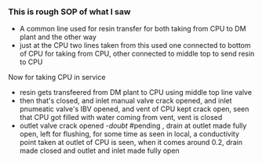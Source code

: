 ### This is rough SOP of what I saw
- A common line used for resin transfer for both taking from CPU to DM plant and the other way
- just at the CPU two lines taken from this used one connected to bottom of CPU for taking from CPU, other connected to middle top to send resin to CPU


Now for taking CPU in service
- resin gets transfeered from DM plant to CPU using middle top line valve
- then that's closed, and inlet manual valve crack opened, and inlet pnumeatic valve's IBV opened, and vent of CPU kept crack open, seen that CPU got filled with water coming from vent, vent is closed
- outlet valve crack opened -*doubt* #pending , drain at outlet made fully open, left for flushing, for some time as seen in local, a conductivity point taken at outlet of CPU is seen, when it comes around 0.2, drain made closed and outlet and inlet made fully open